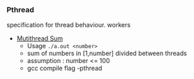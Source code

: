### Pthread
specification for thread behaviour.
workers
- [Mutithread Sum](multithreaded.c)
    - Usage <code>./a.out \<number> </code>
    - sum of numbers in [1,number] divided between threads
    - assumption : number <= 100
    - gcc compile flag -pthread